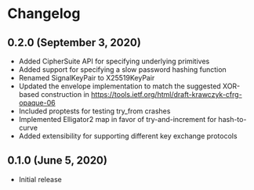 # Changelog

## 0.2.0 (September 3, 2020)

* Added CipherSuite API for specifying underlying primitives
* Added support for specifying a slow password hashing function
* Renamed SignalKeyPair to X25519KeyPair
* Updated the envelope implementation to match the suggested XOR-based
  construction in https://tools.ietf.org/html/draft-krawczyk-cfrg-opaque-06
* Included proptests for testing try_from crashes
* Implemented Elligator2 map in favor of try-and-increment for hash-to-curve
* Added extensibility for supporting different key exchange protocols

## 0.1.0 (June 5, 2020)

* Initial release
